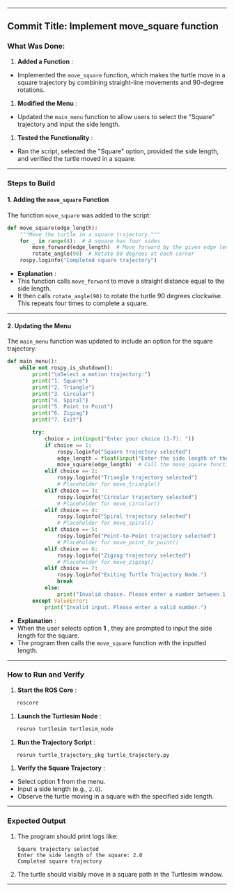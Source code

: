 
---

## **Commit Title: Implement move_square function**

### **What Was Done:**

1. **Added a Function** :

* Implemented the `move_square` function, which makes the turtle move in a square trajectory by combining straight-line movements and 90-degree rotations.

1. **Modified the Menu** :

* Updated the `main_menu` function to allow users to select the "Square" trajectory and input the side length.

1. **Tested the Functionality** :

* Ran the script, selected the "Square" option, provided the side length, and verified the turtle moved in a square.

---

### **Steps to Build**

#### **1. Adding the `move_square` Function**

The function `move_square` was added to the script:

```python
def move_square(edge_length):
    """Move the turtle in a square trajectory."""
    for _ in range(4):  # A square has four sides
        move_forward(edge_length)  # Move forward by the given edge length
        rotate_angle(90)  # Rotate 90 degrees at each corner
    rospy.loginfo("Completed square trajectory")
```

* **Explanation** :
* This function calls `move_forward` to move a straight distance equal to the side length.
* It then calls `rotate_angle(90)` to rotate the turtle 90 degrees clockwise. This repeats four times to complete a square.

---

#### **2. Updating the Menu**

The `main_menu` function was updated to include an option for the square trajectory:

```python
def main_menu():
    while not rospy.is_shutdown():
        print("\nSelect a motion trajectory:")
        print("1. Square")
        print("2. Triangle")
        print("3. Circular")
        print("4. Spiral")
        print("5. Point to Point")
        print("6. Zigzag")
        print("7. Exit")

        try:
            choice = int(input("Enter your choice (1-7): "))
            if choice == 1:
                rospy.loginfo("Square trajectory selected")
                edge_length = float(input("Enter the side length of the square: "))
                move_square(edge_length)  # Call the move_square function
            elif choice == 2:
                rospy.loginfo("Triangle trajectory selected")
                # Placeholder for move_triangle()
            elif choice == 3:
                rospy.loginfo("Circular trajectory selected")
                # Placeholder for move_circular()
            elif choice == 4:
                rospy.loginfo("Spiral trajectory selected")
                # Placeholder for move_spiral()
            elif choice == 5:
                rospy.loginfo("Point-to-Point trajectory selected")
                # Placeholder for move_point_to_point()
            elif choice == 6:
                rospy.loginfo("Zigzag trajectory selected")
                # Placeholder for move_zigzag()
            elif choice == 7:
                rospy.loginfo("Exiting Turtle Trajectory Node.")
                break
            else:
                print("Invalid choice. Please enter a number between 1 and 7.")
        except ValueError:
            print("Invalid input. Please enter a valid number.")
```

* **Explanation** :
* When the user selects option  **1** , they are prompted to input the side length for the square.
* The program then calls the `move_square` function with the inputted length.

---

### **How to Run and Verify**

1. **Start the ROS Core** :

```bash
   roscore
```

1. **Launch the Turtlesim Node** :

```bash
   rosrun turtlesim turtlesim_node
```

1. **Run the Trajectory Script** :

```bash
   rosrun turtle_trajectory_pkg turtle_trajectory.py
```

1. **Verify the Square Trajectory** :

* Select option **1** from the menu.
* Input a side length (e.g., `2.0`).
* Observe the turtle moving in a square with the specified side length.

---

### **Expected Output**

1. The program should print logs like:
   ```
   Square trajectory selected
   Enter the side length of the square: 2.0
   Completed square trajectory
   ```
2. The turtle should visibly move in a square path in the Turtlesim window.

---
